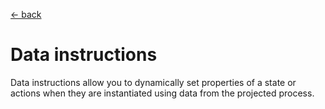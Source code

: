 [← back](../)

# Data instructions

Data instructions allow you to dynamically set properties of a state or actions when they are instantiated using
data from the projected process.

